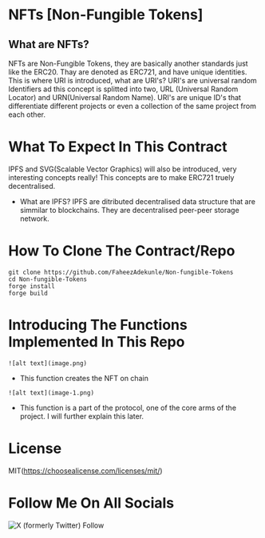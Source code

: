 # NFTs [Non-Fungible Tokens]

## What are NFTs?
 NFTs are Non-Fungible Tokens, they are basically another standards just like the ERC20. Thay are denoted as ERC721, and have unique identities. This is where URI is introduced, what are URI's? URI's are universal random Identifiers ad this concept is splitted into two, URL (Universal Random Locator) and URN(Universal Random Name). URI's are unique ID's that differentiate different projects or even a collection of the same project from each other.

# What To Expect In This Contract
 IPFS and SVG(Scalable Vector Graphics) will also be introduced, very interesting concepts really! This concepts are to make ERC721 truely decentralised.
  
 * What are IPFS? IPFS are ditributed decentralised data structure that are simmilar to blockchains. They are decentralised peer-peer storage network.

# How To Clone The Contract/Repo

```
git clone https://github.com/FaheezAdekunle/Non-fungible-Tokens
cd Non-fungible-Tokens
forge install
forge build
```

# Introducing The Functions Implemented In This Repo

 ```
 ![alt text](image.png)
 ```
* This function creates the NFT on chain

 ```
 ![alt text](image-1.png)
  ```
* This function is a part of the protocol, one of the core arms of the project. I will further explain this later.

# License
MIT(https://choosealicense.com/licenses/mit/)

# Follow Me On All Socials
![X (formerly Twitter) Follow](https://img.shields.io/twitter/follow/mibunna)
